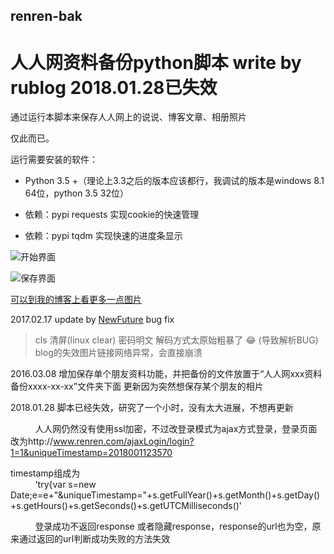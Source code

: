 ﻿## renren-bak
人人网资料备份python脚本 write by rublog 2018.01.28已失效
===================

通过运行本脚本来保存人人网上的说说、博客文章、相册照片

仅此而已。

运行需要安装的软件：

* Python 3.5 +（理论上3.3之后的版本应该都行，我调试的版本是windows 8.1 64位，python 3.5 32位）

* 依赖：pypi requests   实现cookie的快速管理

* 依赖：pypi tqdm   实现快速的进度条显示


![开始界面](https://github.com/xinyu3ru/renren-bak/blob/master/pic/021316_1319_201602136.png "开始界面")

![保存界面](https://github.com/xinyu3ru/renren-bak/blob/master/pic/021316_1319_201602137.png "保存界面")

[可以到我的博客上看更多一点图片](http://www.rxx0.com/motion/ren-ren-wang-bei-fen-2016-02-13-python-3-5.html)<br>



2017.02.17 
update by [NewFuture](https://github.com/NewFuture)
bug fix 
>cls 清屏(linux clear)
>密码明文
>解码方式太原始粗暴了 😂 (导致解析BUG)
>blog的失效图片链接网络异常，会直接崩溃

2016.03.08 增加保存单个朋友资料功能，并把备份的文件放置于“人人网xxx资料备份xxxx-xx-xx”文件夹下面
           更新因为突然想保存某个朋友的相片
           
           
2018.01.28 脚本已经失效，研究了一个小时，没有太大进展，不想再更新


           人人网仍然没有使用ssl加密，不过改登录模式为ajax方式登录，登录页面改为http://www.renren.com/ajaxLogin/login?1=1&uniqueTimestamp=2018001123570


timestamp组成为  
           'try{var s=new Date;e=e+"&uniqueTimestamp="+s.getFullYear()+s.getMonth()+s.getDay()+s.getHours()+s.getSeconds()+s.getUTCMilliseconds()'



           登录成功不返回response 或者隐藏response，response的url也为空，原来通过返回的url判断成功失败的方法失效
